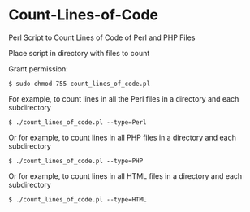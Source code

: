 # Count-Lines-of-Code

Perl Script to Count Lines of Code of Perl and PHP Files

Place script in directory with files to count

Grant permission:

	$ sudo chmod 755 count_lines_of_code.pl

For example, to count lines in all the Perl files in a directory and each subdirectory	

	$ ./count_lines_of_code.pl --type=Perl
	
Or for example, to count lines in all PHP files in a directory and each subdirectory

	$ ./count_lines_of_code.pl --type=PHP
	
Or for example, to count lines in all HTML files in a directory and each subdirectory

	$ ./count_lines_of_code.pl --type=HTML
